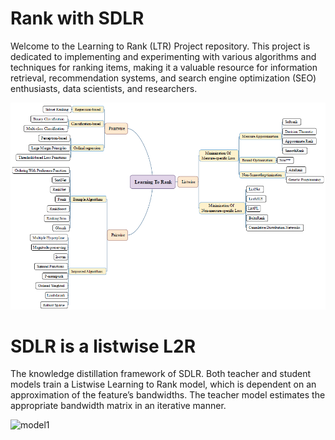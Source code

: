 # Rank with SDLR

Welcome to the Learning to Rank (LTR) Project repository. This project is dedicated to implementing and experimenting with various algorithms and techniques for ranking items, making it a valuable resource for information retrieval, recommendation systems, and search engine optimization (SEO) enthusiasts, data scientists, and researchers.


![GitHub Logo](https://github.com/sanazkeshvari/Ranking/blob/main/Untitled.bmp)

# SDLR is a listwise L2R

The knowledge distillation framework of SDLR. Both teacher and student models train a Listwise Learning to Rank model, which is dependent on an approximation of the feature’s bandwidths. The teacher model estimates the appropriate bandwidth matrix in an iterative manner.

<img width="1315" alt="model1" src="https://github.com/sanazkeshvari/RankingSDLR/assets/48029925/b8e5b9db-679e-4c4e-9994-82b44bbd7751">
